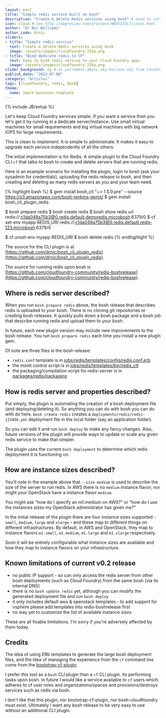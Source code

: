 ```yaml
---
layout: post
title: "Simple redis service built on bosh"
description: "Create & delete Redis services using bosh" # Used in /articles.html listing
icon: cloud # see http://wbpreview.com/previews/WB07233L7/icons.html
author: "Dr Nic Williams"
author_code: drnic
sliders:
- title: "Simple redis service"
  text: Create & delete Redis services using bosh
  image: /assets/images/cloudfoundry-235w.png
- title: "Bind dedicate redis to CF"
  text: Easy to bind redis service to your Cloud Foundry apps
  image: /assets/images/cloudfoundry-235w.png
slider_background: ny # or parchment,abyss,sky-horizon-sky from /assets/sliders
publish_date: "2013-07-06"
category: "articles"
tags: [cloudfoundry, redis, bosh]
theme:
  name: smart-business-template
---
```

{% include JB/setup %}

Let's keep Cloud Foundry services simple. If you want a service then you let's get it by running in a dedicate server/instance. Use small virtual machines for small requirements and big virtual machines with big network IOPS for large requirements.

This is clean to implement. It is simple to administrate. It makes it easy to upgrade each service independently of all the others.

The initial implementation is for Redis. A simple plugin to the Cloud Foundry CLI `cf` that talks to bosh to create and delete servers that are running redis.

Here is an example scenario for installing the plugin, login to bosh (ask your sysadmin for credentials), uploading the redis release to bosh, and then creating and deleting as many redis servers as you and your team need.

{% highlight bash %}
$ gem install bosh_cli "~> 1.5.0.pre" --source https://s3.amazonaws.com/bosh-jenkins-gems/ 
$ gem install bosh_cli_plugin_redis

$ bosh prepare redis
$ bosh create redis
$ bosh show redis uri
redis://:c1da049a75b3@0.redis.default.demoredis.microbosh:6379/0
$ cf set-env myapp REDIS_URI redis://:c1da049a75b3@0.redis.default.redis-123.microbosh:6379/0

$ cf unset-env myapp REDIS_URI
$ bosh delete redis
{% endhighlight %}

The source for the CLI plugin is at [https://github.com/drnic/bosh_cli_plugin_redis](https://github.com/drnic/bosh_cli_plugin_redis).

The source for running redis upon bosh is [https://github.com/cloudfoundry-community/redis-boshrelease](https://github.com/cloudfoundry-community/redis-boshrelease).

## Where is redis server described?

When you run `bosh prepare redis` above, the bosh release that describes redis is uploaded to your bosh. There is no cloning git repositories or creating bosh releases. It quickly pulls down a bosh package and a bosh job that describe running redis and upload them to your bosh.

In future, each new plugin version may include new improvements to the bosh release. You run `bosh prepare redis` each time you install a new plugin gem.

Of note are three files in the bosh release:

* `redis.conf` template is in [jobs/redis/templates/config/redis.conf.erb](https://github.com/cloudfoundry-community/redis-boshrelease/blob/master/jobs/redis/templates/config/redis.conf.erb)
* the monit control script is in [jobs/redis/templates/bin/redis_ctl](https://github.com/cloudfoundry-community/redis-boshrelease/blob/master/jobs/redis/templates/bin/redis_ctl)
* the packaging/compilation script for redis-server is in [packages/redis/packaging](https://github.com/cloudfoundry-community/redis-boshrelease/blob/master/packages/redis/packaging)

## How is redis server and properties described?

Put simply, the plugin is automating the creation of a bosh deployment file (and deploying/deleting it). So anything you can do with bosh you can do with do here. `bosh create redis` creates a `deployments/redis/redis-123456.yml` deployment file in the local folder (say an application folder).

So you can edit it and run `bosh deploy` to make any fancy changes. Also, future versions of the plugin will provide ways to update or scale any given redis service to make that simpler.

The plugin uses the current `bosh deployment` to determine which redis deployment it is functioning on.

## How are instance sizes described?

You'll note in the example above that `--size medium` is used to describe the size of the server to run redis. In AWS there is no `medium` instance flavor; nor might your OpenStack have a instance flavor `medium`.

You might ask "how do I specify an m1.medium on AWS?" or "how do I use the instances sizes my OpenStack administrator has given me?"

In the initial release of the plugin there are four instance sizes supported - `small`, `medium`, `large` and `xlarge` - and these map to different things on different infrastructures. By default, in AWS and OpenStack, they map to instance flavors `m1.small`, `m1.medium`, `m1.large` and `m1.xlarge` respectively.

Soon it will be entirely configurable what instance sizes are available and how they map to instance flavors on your infrastructure.

## Known limitations of current v0.2 release

* no public IP support - so can only access the redis server from other bosh deployments (such as Cloud Foundry) from the same bosh (via its internal DNS)
* there is no `bosh update redis` yet, although you can modify the generated deployment file and run `bosh deploy`
* it only includes default aws & openstack templates - to add support for vsphere please add templates into redis-boshrelease first
* no way yet to customize the list of available instance sizes

These are all fixable limitations. I'm sorry if you're adversely affected by them today.

## Credits

The idea of using ERb templates to generate the large bosh deployment files, and the idea of managing the experience from the `cf` command line come from the [bootstrap-cf-plugin](https://github.com/cloudfoundry/bootstrap-cf-plugin).

I prefer this tool as a `bosh` CLI plugin than a `cf` CLI plugin. Its performing tasks upon bosh. In future I would like a service available to `cf` users which adheres to cf user roles and organizations/spaces and provisions/destroys services such as redis via bosh.

I don't like that this plugin, nor bootstrap-cf-plugin, nor bosh-cloudfoundry must exist. Ultimately I want any bosh release to be very easy to use without an additional CLI plugin.

